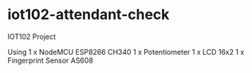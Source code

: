 # iot102-attendant-check
IOT102 Project

Using
1 x NodeMCU ESP8266 CH340
1 x Potentiometer
1 x LCD 16x2
1 x Fingerprint Sensor AS608
